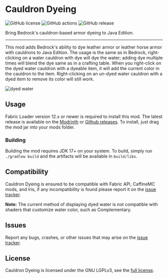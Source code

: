 # Cauldron Dyeing
![GitHub license](https://img.shields.io/github/license/tibinonest/cauldron-dyeing)
![GitHub actions](https://img.shields.io/github/workflow/status/tibinonest/cauldron-dyeing/gradle-ci)
![GitHub release](https://img.shields.io/github/v/release/tibinonest/cauldron-dyeing?display_name=tag&include_prereleases&sort=semver)

Bring Bedrock's cauldron-based armor dyeing to Java Edition.

---

This mod adds Bedrock's ability to dye leather armor or leather horse armor with cauldrons to Java Edition.
The usage is the same as in Bedrock, right-clicking on a water cauldron with dye will dye the water; adding dye multiple times will blend the dye same as in a crafting table.
When you right-click on the dyed water cauldron with a dyeable item, it will add the current color in the cauldron to the item.
Right-clicking on an un-dyed water cauldron with a dyed item to remove its color will still work.

![dyed water](https://imgur.com/Wn2Q27Y.png)

## Usage
Fabric Loader version 12.x or newer is required to install this mod. The latest release is available on the [Modrinth](https://modrinth.com/mod/cauldron-dyeing) or [Github releases](https://github.com/TibiNonEst/cauldron-dyeing/releases). To install, just drag the mod jar into your mods folder.

### Building
Building the mod requires JDK 17+ on your system. To build, simply run `./gradlew build` and the artifacts will be available in `build/libs`.

## Compatibility

Cauldron Dyeing is ensured to be compatible with Fabric API, CaffineMC mods, and Iris, if any incompatibility is found please report it on the [issue tracker](https://github.com/TibiNonEst/cauldron-dyeing/issues).

**Note:** The current method of displaying dyed water is not compatible with shaders that customize water color, such as Complementary.

## Issues
Report any bugs, crashes, or other issues that may arise on the [issue tracker](https://github.com/TibiNonEst/cauldron-dyeing/issues).

## License
Cauldron Dyeing is licensed under the GNU LGPLv3, see the [full license](https://github.com/TibiNonEst/cauldron-dyeing/blob/main/LICENSE).
